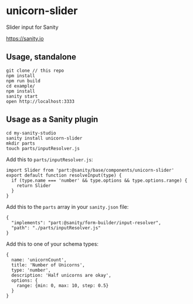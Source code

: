 # unicorn-slider
Slider input for Sanity

https://sanity.io

## Usage, standalone

```
git clone // this repo
npm install
npm run build
cd example/
npm install
sanity start
open http://localhost:3333
```

## Usage as a Sanity plugin

```
cd my-sanity-studio
sanity install unicorn-slider
mkdir parts
touch parts/inputResolver.js
```

Add this to `parts/inputResolver.js`:

```
import Slider from 'part:@sanity/base/components/unicorn-slider'
export default function resolveInput(type) {
  if (type.name === 'number' && type.options && type.options.range) {
    return Slider
  }
}
```

Add this to the `parts` array in your `sanity.json` file:

```
{
  "implements": "part:@sanity/form-builder/input-resolver",
  "path": "./parts/inputResolver.js"
}
```


Add this to one of your schema types:

```
{
  name: 'unicornCount',
  title: 'Number of Unicorns',
  type: 'number',
  description: 'Half unicorns are okay',
  options: {
    range: {min: 0, max: 10, step: 0.5}
  }
}
```
